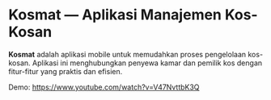 # Kosmat — Aplikasi Manajemen Kos-Kosan

**Kosmat** adalah aplikasi mobile untuk memudahkan proses pengelolaan kos-kosan. Aplikasi ini menghubungkan penyewa kamar dan pemilik kos dengan fitur-fitur yang praktis dan efisien.

Demo: https://www.youtube.com/watch?v=V47NvttbK3Q

